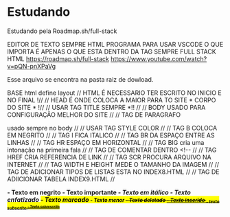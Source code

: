 # Estudando
Estudando pela Roadmap.sh/full-stack

EDITOR DE TEXTO SEMPRE HTML
PROGRAMA PARA USAR VSCODE 
O QUE IMPORTA É APENAS O QUE ESTA DENTRO DA TAG SEMPRE 
FULL STACK HTML 
https://roadmap.sh/full-stack
https://www.youtube.com/watch?v=pQN-pnXPaVg

Esse arquivo se encontra na pasta raiz de dowload.

BASE
html define layout
// HTML É NECESSARIO TER ESCRITO NO INICIO E NO FINAL !//
// HEAD É ONDE COLOCA A MAIOR PARA TO SITE * CORPO DO SITE * !//
// USAR TAG TITLE SEMPRE *!! //
// BODY USADO PARA CONFIGURAÇÃO MELHOR DO SITE //
// TAG DE PARAGRAFO <P></P> usado sempre no body //
// USAR TAG STYLE COLOR //
// TAG B COLOCA EM NEGRITO //
// TAG I FICA ITALICO  //
// TAG BR DA ESPAÇO ENTRE AS LINHAS //
// TAG HR ESPAÇO EM HORIZONTAL //
// TAG BIG cria uma intonação na primeira fala //
// TAG DE COMENTAR DENTRO <!-- //
// TAG HREF CRIA REFERENCIA DE LINK //
// TAG SCR PROCURA ARQUIVO NA INTERNET //
// TAG WIDTH E HEIGHT MEDE O TAMANHO DA IMAGEM //
// TAG DE ADICIONAR TIPOS DE LISTAS ESTA NO INDEX8.HTML //
// TAG DE ADIICIONAR TABELA INDEX9.HTML //


<b>- Texto em negrito
<strong>- Texto importante
<i>- Texto em itálico
<em>- Texto enfatizado
<mark>- Texto marcado
<small>- Texto menor
<del>- Texto deletado
<ins>- Texto inserido
<sub>- texto subscrito
<sup>- Texto sobrescrito
